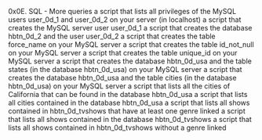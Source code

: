 0x0E. SQL - More queries
a script that lists all privileges of the MySQL users user_0d_1 and user_0d_2 on your server (in localhost)
a script that creates the MySQL server user user_0d_1
a script that creates the database hbtn_0d_2 and the user user_0d_2
a script that creates the table force_name on your MySQL server
a script that creates the table id_not_null on your MySQL server
a script that creates the table unique_id on your MySQL server
a script that creates the database hbtn_0d_usa and the table states (in the database hbtn_0d_usa) on your MySQL server
a script that creates the database hbtn_0d_usa and the table cities (in the database hbtn_0d_usa) on your MySQL server
a script that lists all the cities of California that can be found in the database hbtn_0d_usa
a script that lists all cities contained in the database hbtn_0d_usa
a script that lists all shows contained in hbtn_0d_tvshows that have at least one genre linked
a script that lists all shows contained in the database hbtn_0d_tvshows
a script that lists all shows contained in hbtn_0d_tvshows without a genre linked
